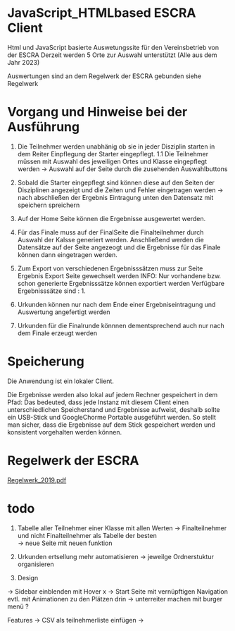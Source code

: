 # JavaScript_HTMLbased ESCRA Client
Html und JavaScript basierte Auswetungssite für den Vereinsbetrieb von der ESCRA 
Derzeit werden 5 Orte zur Auswahl unterstützt (Alle aus dem Jahr 2023)

Auswertungen sind an dem Regelwerk der ESCRA gebunden siehe Regelwerk


# Vorgang und Hinweise bei der Ausführung 

1. Die Teilnehmer werden unabhänig ob sie in jeder Disziplin starten in dem Reiter Einpflegung der Starter eingepflegt.
   1.1 Die Teilnehmer müssen  mit Auswahl des jeweiligen  Ortes und Klasse eingepflegt werden
        -> Auswahl auf der Seite durch die zusehenden Auswahlbuttons
2. Sobald die Starter eingepflegt sind können diese auf den Seiten der Disziplinen angezeigt und die Zeiten und Fehler eingetragen werden
  -> nach abschließen der Ergebnis Eintragung unten den Datensatz mit speichern spreichern
3. Auf der Home Seite können die Ergebnisse ausgewertet werden.

4. Für das Finale muss auf der FinalSeite die Finalteilnehmer durch Auswahl der Kalsse generiert werden.
     Anschließend werden die Datensätze auf der Seite angezeogt und die Ergebnisse für das Finale können dann eingetragen werden.

5. Zum Export von verschiedenen Ergebnisssätzen muss zur Seite Ergebnis Export Seite gewechselt werden
     INFO: Nur vorhandene bzw. schon generierte Ergebnisssätze können exportiert werden
   Verfügbare Ergebnisssätze sind :
       1.

6. Urkunden können nur nach dem Ende einer Ergebniseintragung und Auswertung angefertigt werden
7. Urkunden für die Finalrunde könnnen dementsprechend auch nur nach dem Finale erzeugt werden

# Speicherung 
Die Anwendung ist ein lokaler Client.

Die Ergebnisse werden also lokal auf jedem Rechner gespeichert in dem Pfad:
Das bedeuted, dass jede Instanz mit diesem Client einen unterschiedlichen Speicherstand und Ergebnisse aufweist, deshalb sollte ein USB-Stick und GoogleChorme Portable ausgeführt werden. 
So stellt man sicher, dass die Ergebnisse auf dem Stick gespeichert werden und konsistent vorgehalten werden können.
                                      

# Regelwerk der ESCRA  
[Regelwerk_2019.pdf](https://github.com/MightyMKc/JavaScript_HTMLbased/files/13188834/Regelwerk_2019.pdf)

# todo


1. Tabelle aller Teilnehmer einer Klasse mit allen Werten -> Finalteilnehmer und nicht Finalteilnehmer als Tabelle der besten     
     -> neue Seite mit neuen funktion 
     


2. Urkunden ertsellung mehr automatisieren
     -> jeweilge Ordnerstuktur organisieren

5. Design

-> Sidebar einblenden mit Hover x
-> Start Seite mit vernüpftigen Navigation evtl. mit Animationen zu den Plätzen drin 
-> unterreiter machen mit burger menü ?
     


Features 
     -> CSV als teilnehmerliste einfügen 
     ->